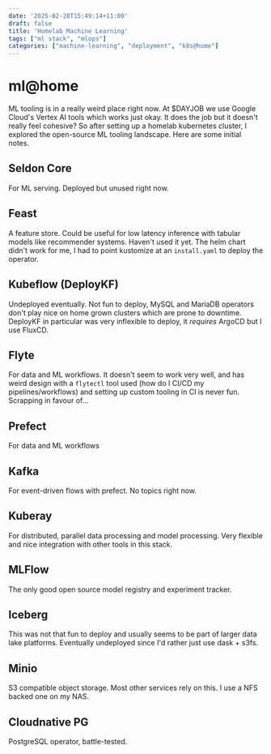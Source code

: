 ```yaml
---
date: '2025-02-28T15:49:14+11:00'
draft: false
title: 'Homelab Machine Learning'
tags: ["ml stack", "mlops"]
categories: ["machine-learning", "deployment", "k8s@home"]
---
```

# ml@home

ML tooling is in a really weird place right now. At $DAYJOB we use Google Cloud's Vertex AI tools which works just okay. It does the job but it doesn't really feel cohesive? So after setting up a homelab kubernetes cluster, I explored the open-source ML tooling landscape. Here are some initial notes.

## Seldon Core

For ML serving. Deployed but unused right now.

## Feast

A feature store. Could be useful for low latency inference with tabular models like recommender systems. Haven't used it yet. The helm chart didn't work for me, I had to point kustomize at an `install.yaml` to deploy the operator.

## Kubeflow (DeployKF)

Undeployed eventually. Not fun to deploy, MySQL and MariaDB operators don't play nice on home grown clusters which are prone to downtime. DeployKF in particular was very inflexible to deploy, it _requires_ ArgoCD but I use FluxCD.

## Flyte

For data and ML workflows. It doesn't seem to work very well, and has weird design with a `flytectl` tool used (how do I CI/CD my pipelines/workflows) and setting up custom tooling in CI is never fun. Scrapping in favour of...

## Prefect

For data and ML workflows

## Kafka

For event-driven flows with prefect. No topics right now.

## Kuberay

For distributed, parallel data processing and model processing. Very flexible and nice integration with other tools in this stack.

## MLFlow

The only good open source model registry and experiment tracker.

## Iceberg

This was not that fun to deploy and usually seems to be part of larger data lake platforms. Eventually undeployed since I'd rather just use dask + s3fs.

## Minio

S3 compatible object storage. Most other services rely on this. I use a NFS backed one on my NAS.

## Cloudnative PG

PostgreSQL operator, battle-tested.
